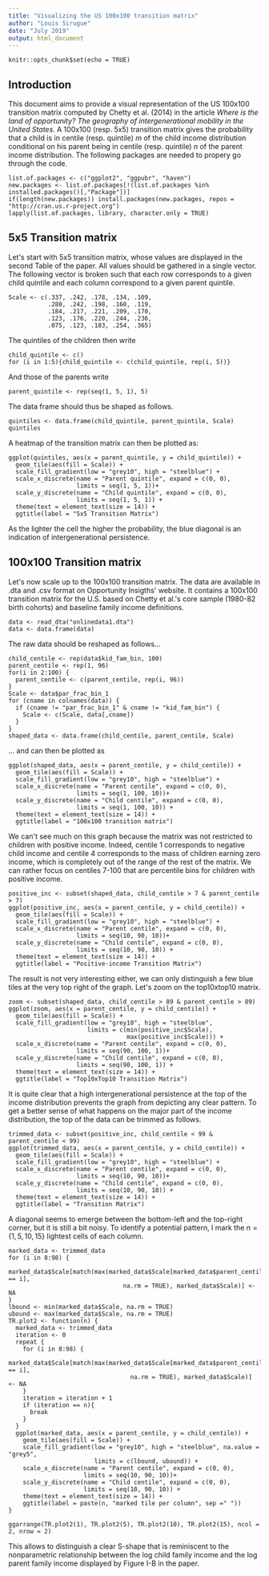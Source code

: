 ```yaml
---
title: "Visualizing the US 100x100 transition matrix"
author: "Louis Sirugue"
date: "July 2019"
output: html_document
---
```


```{r setup, include=FALSE}
knitr::opts_chunk$set(echo = TRUE)
```

## Introduction

This document aims to provide a visual representation of the US 100x100 transition matrix computed by Chetty et al. (2014) in the article *Where is the land of opportunity? The geography of intergenerational mobility in the United States*. A 100x100 (resp. 5x5) transition matrix gives the probability that a child is in centile (resp. quintile) $m$ of the child income distribution conditional on his parent being in centile (resp. quintile) $n$ of the parent income distribution. The following packages are needed to propery go through the code.
```{r packages, echo=TRUE, include=TRUE, message=FALSE, results = "hide"}
list.of.packages <- c("ggplot2", "ggpubr", "haven")
new.packages <- list.of.packages[!(list.of.packages %in% installed.packages()[,"Package"])]
if(length(new.packages)) install.packages(new.packages, repos = "http://cran.us.r-project.org")
lapply(list.of.packages, library, character.only = TRUE)
```

## 5x5 Transition matrix

Let's start with 5x5 transition matrix, whose values are displayed in the second Table of the paper. All values should be gathered in a single vector. The following vector is broken such that each row corresponds to a given child quintile and each column correspond to a given parent quintile.
```{r 55data, echo=TRUE, include=TRUE, message=FALSE, results = "hide"}
Scale <- c(.337, .242, .178, .134, .109, 
           .280, .242, .198, .160, .119,
           .184, .217, .221, .209, .170,
           .123, .176, .220, .244, .236,
           .075, .123, .183, .254, .365)
```

The quintiles of the children then write
```{r cquintile, echo=TRUE, include=TRUE, message=FALSE, results = "hide"}
child_quintile <- c()
for (i in 1:5){child_quintile <- c(child_quintile, rep(i, 5))}
```

And those of the parents write
```{r pquintile, echo=TRUE, include=TRUE, message=FALSE, results = "hide"}
parent_quintile <- rep(seq(1, 5, 1), 5)
```

The data frame should thus be shaped as follows.
```{r data, echo=TRUE, include=TRUE, message=FALSE}
quintiles <- data.frame(child_quintile, parent_quintile, Scale)
quintiles
```

A heatmap of the transition matrix can then be plotted as:
```{r plot55, echo=TRUE, include=TRUE, message=FALSE, fig.height = 5, fig.width = 5.65, fig.align='center'}
ggplot(quintiles, aes(x = parent_quintile, y = child_quintile)) +
  geom_tile(aes(fill = Scale)) +
  scale_fill_gradient(low = "grey10", high = "steelblue") +
  scale_x_discrete(name = "Parent quintile", expand = c(0, 0), 
                   limits = seq(1, 5, 1))+
  scale_y_discrete(name = "Child quintile", expand = c(0, 0), 
                   limits = seq(1, 5, 1)) +
  theme(text = element_text(size = 14)) +
  ggtitle(label = "5x5 Transition Matrix")
```
As the lighter the cell the higher the probability, the blue diagonal is an indication of intergenerational persistence. 

## 100x100 Transition matrix

Let's now scale up to the 100x100 transition matrix. The data are available in .dta and .csv format on Opportunity Insigths' website. It contains a 100x100 transition matrix for the U.S. based on Chetty et al.'s core sample (1980-82 birth cohorts) and baseline family income definitions.
```{r data100100, echo=TRUE, include=TRUE, message=FALSE}
data <- read_dta("onlinedata1.dta")
data <- data.frame(data)
```

The raw data should be reshaped as follows...
```{r reshape100100, echo=TRUE, include=TRUE, message=FALSE}
child_centile <- rep(data$kid_fam_bin, 100)
parent_centile <- rep(1, 96)
for(i in 2:100) {
  parent_centile <- c(parent_centile, rep(i, 96))
}
Scale <- data$par_frac_bin_1
for (cname in colnames(data)) {
  if (cname != "par_frac_bin_1" & cname != "kid_fam_bin") {
    Scale <- c(Scale, data[,cname])
  }
}
shaped_data <- data.frame(child_centile, parent_centile, Scale)
```

... and can then be plotted as
```{r rawdata, echo=TRUE, include=TRUE, message=FALSE, fig.height = 5, fig.width = 6, fig.align='center'}
ggplot(shaped_data, aes(x = parent_centile, y = child_centile)) +
  geom_tile(aes(fill = Scale)) +
  scale_fill_gradient(low = "grey10", high = "steelblue") +
  scale_x_discrete(name = "Parent centile", expand = c(0, 0), 
                   limits = seq(1, 100, 10))+
  scale_y_discrete(name = "Child centile", expand = c(0, 0), 
                   limits = seq(1, 100, 10)) +
  theme(text = element_text(size = 14)) +
  ggtitle(label = "100x100 transition matrix")
```

We can't see much on this graph because the matrix was not restricted to children with positive income. Indeed, centile 1 corresponds to negative child income and centile 4 corresponds to the mass of children earning zero income, which is completely out of the range of the rest of the matrix. We can rather focus on centiles 7-100 that are percentile bins for children with positive income.
```{r positive, echo=TRUE, include=TRUE, message=FALSE, fig.height = 5, fig.width = 6, fig.align='center'}
positive_inc <- subset(shaped_data, child_centile > 7 & parent_centile > 7)
ggplot(positive_inc, aes(x = parent_centile, y = child_centile)) +
  geom_tile(aes(fill = Scale)) +
  scale_fill_gradient(low = "grey10", high = "steelblue") +
  scale_x_discrete(name = "Parent centile", expand = c(0, 0), 
                   limits = seq(10, 90, 10))+
  scale_y_discrete(name = "Child centile", expand = c(0, 0), 
                   limits = seq(10, 90, 10)) +
  theme(text = element_text(size = 14)) +
  ggtitle(label = "Positive-income Transition Matrix")
```

The result is not very interesting either, we can only distinguish a few blue tiles at the very top right of the graph. Let's zoom on the top10xtop10 matrix.
```{r zoom, echo=TRUE, include=TRUE, message=FALSE, fig.height = 5, fig.width = 6, fig.align='center'}
zoom <- subset(shaped_data, child_centile > 89 & parent_centile > 89)
ggplot(zoom, aes(x = parent_centile, y = child_centile)) +
  geom_tile(aes(fill = Scale)) +
  scale_fill_gradient(low = "grey10", high = "steelblue", 
                      limits = c(min(positive_inc$Scale), 
                                 max(positive_inc$Scale))) +
  scale_x_discrete(name = "Parent centile", expand = c(0, 0), 
                   limits = seq(90, 100, 1))+
  scale_y_discrete(name = "Child centile", expand = c(0, 0), 
                   limits = seq(90, 100, 1)) +
  theme(text = element_text(size = 14)) +
  ggtitle(label = "Top10xTop10 Transition Matrix")
```

It is quite clear that a high intergenerational persistence at the top of the income distribution prevents the graph from depicting any clear pattern. To get a better sense of what happens on the major part of the income distribution, the top of the data can be trimmed as follows.
```{r trimmed, echo=TRUE, include=TRUE, message=FALSE, fig.height = 5, fig.width = 6, fig.align='center'}
trimmed_data <- subset(positive_inc, child_centile < 99 & parent_centile < 99)
ggplot(trimmed_data, aes(x = parent_centile, y = child_centile)) +
  geom_tile(aes(fill = Scale)) +
  scale_fill_gradient(low = "grey10", high = "steelblue") +
  scale_x_discrete(name = "Parent centile", expand = c(0, 0), 
                   limits = seq(10, 90, 10))+
  scale_y_discrete(name = "Child centile", expand = c(0, 0), 
                   limits = seq(10, 90, 10)) +
  theme(text = element_text(size = 14)) +
  ggtitle(label = "Transition Matrix")
```

A diagonal seems to emerge between the bottom-left and the top-right corner, but it is still a bit noisy. To identify a potential pattern, I mark the $n = \{1, 5, 10 , 15\}$ lightest cells of each column.
```{r marked, echo=TRUE, include=TRUE, message=FALSE, fig.height = 8, fig.width = 10, fig.align='center'}
marked_data <- trimmed_data
for (i in 8:98) {
  marked_data$Scale[match(max(marked_data$Scale[marked_data$parent_centile == i], 
                                na.rm = TRUE), marked_data$Scale)] <- NA
}
lbound <- min(marked_data$Scale, na.rm = TRUE)
ubound <- max(marked_data$Scale, na.rm = TRUE)
TR.plot2 <- function(n) {
  marked_data <- trimmed_data
  iteration <- 0
  repeat {
    for (i in 8:98) {
      marked_data$Scale[match(max(marked_data$Scale[marked_data$parent_centile == i], 
                                  na.rm = TRUE), marked_data$Scale)] <- NA
    }
    iteration = iteration + 1
    if (iteration == n){
      break
    }
  }
  ggplot(marked_data, aes(x = parent_centile, y = child_centile)) +
    geom_tile(aes(fill = Scale)) +
    scale_fill_gradient(low = "grey10", high = "steelblue", na.value = "grey5", 
                        limits = c(lbound, ubound)) +
    scale_x_discrete(name = "Parent centile", expand = c(0, 0), 
                     limits = seq(10, 90, 10))+
    scale_y_discrete(name = "Child centile", expand = c(0, 0), 
                     limits = seq(10, 90, 10)) +
    theme(text = element_text(size = 14)) +
    ggtitle(label = paste(n, "marked tile per column", sep =" "))
}

ggarrange(TR.plot2(1), TR.plot2(5), TR.plot2(10), TR.plot2(15), ncol = 2, nrow = 2)
```

This allows to distinguish a clear S-shape that is reminiscent to the nonparametric relationship between the log child family income and the log parent family income displayed by Figure I-B in the paper.
